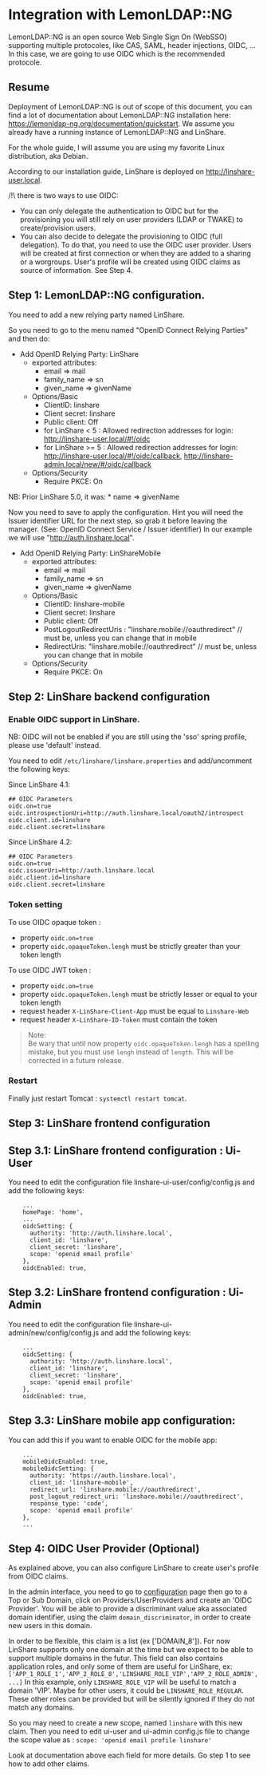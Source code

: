 # Integration with LemonLDAP::NG

LemonLDAP::NG is an open source Web Single Sign On (WebSSO) supporting multiple
protocoles, like CAS, SAML, header injections, OIDC, ... In this case, we are
going to use OIDC which is the recommended protocole.


## Resume


Deployment of LemonLDAP::NG is out of scope of this document, you can find a
lot of documentation about LemonLDAP::NG installation here: https://lemonldap-ng.org/documentation/quickstart.
We assume you already have a running instance of LemonLDAP::NG and LinShare.

For the whole guide, I will assume you are using my favorite Linux distribution, aka Debian.

According to our installation guide, LinShare is deployed on http://linshare-user.local.


/!\ there is two ways to use OIDC:
  * You can only delegate the authentication to OIDC but for the provisioning
    you will still rely on user providers (LDAP or TWAKE) to create/provision
    users.
  * You can also decide to delegate the provisioning to OIDC (full delegation).
    To do that, you need to use the OIDC user provider. Users will be created at
    first connection or when they are added to a sharing or a worgroups. User's
    profile will be created using OIDC claims as source of information. See Step 4.


## Step 1: LemonLDAP::NG configuration.

You need to add a new relying party named LinShare.

So you need to go to the menu named "OpenID Connect Relying Parties" and then
do:
* Add OpenID Relying Party: LinShare
  * exported attributes:
    * email => mail
    * family_name => sn
    * given_name => givenName
  * Options/Basic
    * ClientID: linshare
    * Client secret: linshare
    * Public client: Off
    * for LinShare < 5 : Allowed redirection addresses for login: http://linshare-user.local/#!/oidc
    * for LinShare >= 5 : Allowed redirection addresses for login: http://linshare-user.local/#!/oidc/callback, http://linshare-admin.local/new/#/oidc/callback
  * Options/Security
    * Require PKCE: On

NB: Prior LinShare 5.0, it was:
    * name => givenName

Now you need to save to apply the configuration. 
Hint you will need the Issuer identifier URL for the next step, so grab it
before leaving the manager. (See: OpenID Connect Service / Issuer identifier)
In our example we will use "http://auth.linshare.local".

* Add OpenID Relying Party: LinShareMobile
  * exported attributes:
    * email => mail
    * family_name => sn
    * given_name => givenName
  * Options/Basic
    * ClientID: linshare-mobile
    * Client secret: linshare
    * Public client: Off
    * PostLogoutRedirectUris : "linshare.mobile://oauthredirect" // must be, unless you can change that in mobile
    * RedirectUris: "linshare.mobile://oauthredirect"  // must be, unless you can change that in mobile
  * Options/Security
    * Require PKCE: On

## Step 2: LinShare backend configuration

### Enable OIDC support in LinShare.
NB: OIDC will not be enabled if you are still using the 'sso' spring profile,
please use 'default' instead.


You need to edit `/etc/linshare/linshare.properties` and add/uncomment the following keys:

Since LinShare 4.1:
```
## OIDC Parameters
oidc.on=true
oidc.introspectionUri=http://auth.linshare.local/oauth2/introspect
oidc.client.id=linshare
oidc.client.secret=linshare
```

Since LinShare 4.2:
```
## OIDC Parameters
oidc.on=true
oidc.issuerUri=http://auth.linshare.local
oidc.client.id=linshare
oidc.client.secret=linshare
```

### Token setting
To use OIDC opaque token :   
- property `oidc.on=true`
- property `oidc.opaqueToken.lengh` must be strictly greater than your token length 

To use OIDC JWT token :
- property `oidc.on=true`
- property `oidc.opaqueToken.lengh` must be strictly lesser or equal to your token length
- request header `X-LinShare-Client-App` must be equal to `Linshare-Web`
- request header `X-LinShare-ID-Token` must contain the token

> Note:   
> Be wary that until now property `oidc.opaqueToken.lengh` has a spelling mistake, but you must use `lengh` instead of `length`. This will be corrected in a future release.

### Restart
Finally just restart Tomcat : `systemctl restart tomcat`.


## Step 3: LinShare frontend configuration

## Step 3.1: LinShare frontend configuration : Ui-User

You need to edit the configuration file linshare-ui-user/config/config.js
and add the following keys:

```
    ...
    homePage: 'home',
    ...
    oidcSetting: {
      authority: 'http://auth.linshare.local',
      client_id: 'linshare',
      client_secret: 'linshare',
      scope: 'openid email profile'
    },
    oidcEnabled: true,

```

## Step 3.2: LinShare frontend configuration : Ui-Admin

You need to edit the configuration file linshare-ui-admin/new/config/config.js
and add the following keys:

```
    ...
    oidcSetting: {
      authority: 'http://auth.linshare.local',
      client_id: 'linshare',
      client_secret: 'linshare',
      scope: 'openid email profile'
    },
    oidcEnabled: true,

```

## Step 3.3: LinShare mobile app configuration:

You can add this if you want to enable OIDC for the mobile app:
```
    ...
    mobileOidcEnabled: true,
    mobileOidcSetting: {
      authority: 'https://auth.linshare.local',
      client_id: 'linshare-mobile',
      redirect_url: 'linshare.mobile://oauthredirect',
      post_logout_redirect_uri: 'linshare.mobile://oauthredirect',
      response_type: 'code',
      scope: 'openid email profile'
    },
    ...
```

## Step 4: OIDC User Provider (Optional)

As explained above, you can also configure LinShare to create user's profile
from OIDC claims.

In the admin interface, you need to go to [configuration](https://admin.linshare-5-0-on-commit.integration-linshare.org/new/#/configuration)
page then go to a Top or Sub Domain, click on Providers/UserProviders and create
an 'OIDC Provider'. You will be able to provide a discriminant value aka associated
domain identifier, using the claim `domain_discriminator`, in order to create new users in this domain.

In order to be flexible, this claim is a list (ex ['DOMAIN_8']). For now
LinShare supports only one domain at the time but we expect to be able to
support multiple domains in the futur. This field can also contains application roles, and
only some of them are useful for LinShare, ex: `['APP_1_ROLE_1','APP_2_ROLE_8','LINSHARE_ROLE_VIP','APP_2_ROLE_ADMIN', ...]`
In this example, only `LINSHARE_ROLE_VIP` will be useful to match a domain 'VIP'.
Maybe for other users, it could be `LINSHARE_ROLE_REGULAR`. These other roles can
be provided but will be silently ignored if they do not match any domains.

So you may need to create a new scope, named `linshare` with this new claim.
Then you need to edit ui-user and ui-admin config.js file to change the scope
value as : `scope: 'openid email profile linshare'`


Look at documentation above each field for more details. Go step 1 to see how to
add other claims.
